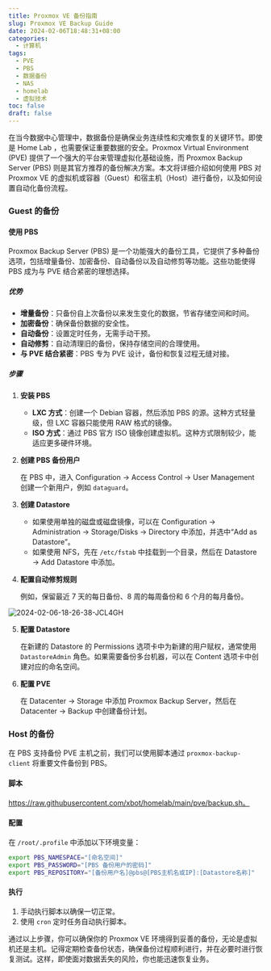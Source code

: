 ```yaml
---
title: Proxmox VE 备份指南
slug: Proxmox VE Backup Guide
date: 2024-02-06T18:48:31+08:00
categories:
  - 计算机
tags:
  - PVE
  - PBS
  - 数据备份
  - NAS
  - homelab
  - 虚拟技术
toc: false
draft: false
---
```


在当今数据中心管理中，数据备份是确保业务连续性和灾难恢复的关键环节。即使是 Home Lab ，也需要保证重要数据的安全。Proxmox Virtual Environment (PVE) 提供了一个强大的平台来管理虚拟化基础设施，而 Proxmox Backup Server (PBS) 则是其官方推荐的备份解决方案。本文将详细介绍如何使用 PBS 对 Proxmox VE 的虚拟机或容器（Guest）和宿主机（Host）进行备份，以及如何设置自动化备份流程。

### Guest 的备份

#### 使用 PBS

Proxmox Backup Server (PBS) 是一个功能强大的备份工具，它提供了多种备份选项，包括增量备份、加密备份、自动备份以及自动修剪等功能。这些功能使得 PBS 成为与 PVE 结合紧密的理想选择。

##### 优势

- **增量备份**：只备份自上次备份以来发生变化的数据，节省存储空间和时间。
- **加密备份**：确保备份数据的安全性。
- **自动备份**：设置定时任务，无需手动干预。
- **自动修剪**：自动清理旧的备份，保持存储空间的合理使用。
- **与 PVE 结合紧密**：PBS 专为 PVE 设计，备份和恢复过程无缝对接。

##### 步骤

1. **安装 PBS**

   - **LXC 方式**：创建一个 Debian 容器，然后添加 PBS 的源。这种方式轻量级，但 LXC 容器只能使用 RAW 格式的镜像。
   - **ISO 方式**：通过 PBS 官方 ISO 镜像创建虚拟机。这种方式限制较少，能适应更多硬件环境。

2. **创建 PBS 备份用户**

   在 PBS 中，进入 Configuration → Access Control → User Management 创建一个新用户，例如 `dataguard`。

3. **创建 Datastore**

   - 如果使用单独的磁盘或磁盘镜像，可以在 Configuration → Administration → Storage/Disks -> Directory 中添加，并选中“Add as Datastore”。
   - 如果使用 NFS，先在 `/etc/fstab` 中挂载到一个目录，然后在 Datastore → Add Datastore 中添加。

4. **配置自动修剪规则**

   例如，保留最近 7 天的每日备份、8 周的每周备份和 6 个月的每月备份。

![2024-02-06-18-26-38-JCL4GH](https://raw.githubusercontent.com/xbot/image-hosting/master/blog/2024-02-06-18-26-38-JCL4GH.png)

5. **配置 Datastore**

   在新建的 Datastore 的 Permissions 选项卡中为新建的用户赋权，通常使用 `DatastoreAdmin` 角色。如果需要备份多台机器，可以在 Content 选项卡中创建对应的命名空间。

6. **配置 PVE**

   在 Datacenter → Storage 中添加 Proxmox Backup Server，然后在 Datacenter → Backup 中创建备份计划。

### Host 的备份

在 PBS 支持备份 PVE 主机之前，我们可以使用脚本通过 `proxmox-backup-client` 将重要文件备份到 PBS。

#### 脚本

https://raw.githubusercontent.com/xbot/homelab/main/pve/backup.sh。

#### 配置

在 `/root/.profile` 中添加以下环境变量：

```bash
export PBS_NAMESPACE="[命名空间]"
export PBS_PASSWORD="[PBS 备份用户的密码]"
export PBS_REPOSITORY="[备份用户名]@pbs@[PBS主机名或IP]:[Datastore名称]"
```

#### 执行

1. 手动执行脚本以确保一切正常。
2. 使用 `cron` 定时任务自动执行脚本。

通过以上步骤，你可以确保你的 Proxmox VE 环境得到妥善的备份，无论是虚拟机还是主机。记得定期检查备份状态，确保备份过程顺利进行，并在必要时进行恢复测试。这样，即使面对数据丢失的风险，你也能迅速恢复业务。